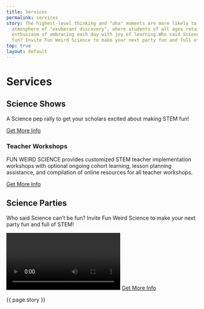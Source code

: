 ```yaml
---
title: Services
permalink: services
story: The highest-level thinking and "aha" moments are more likely to occur in an
  atmosphere of "exuberant discovery", where students of all ages retain that kindergarten
  enthusiasm of embracing each day with joy of learning.Who said Science can't be
  fun? Invite Fun Weird Science to make your next party fun and full of STEM!
top: true
layout: default
---
```


<div class = 'fulls shows'>
  <div class = 'flex-in overlay'>
    <h1>Services</h1>
  </div>
</div>
<div class = 'bright flex-in'>
  <div class = 'tripple'>
    <h2 id = 'science-shows'>Science Shows</h2>
    <p class = 'center'>A Science pep rally to get your scholars excited about making STEM fun!</p>
		<a class = 'submit' href = '{{site.baseurl}}/contact'>Get More Info</a>
  </div>
</div>
<div class = 'dull flex-in'>
  <div class = 'child tripple'>
      <h3 id = 'teacher-workshops'>Teacher Workshops</h3>
  <p class = 'flex-in'>FUN WEIRD SCIENCE provides customized STEM teacher implementation workshops with optional ongoing cohort learning, lesson planning assistance, and compilation of online resources for all teacher workshops.</p>
	<a class = 'submit' href = '{{site.baseurl}}/contact'>Get More Info</a>
  </div>
</div>
<div class = 'bright flex-in'>
  <div class = 'tripple'>
    <h2 id = 'science-parties'>Science Parties</h2>
    <p class = 'center'>Who said Science can’t be fun? Invite Fun Weird Science to make your next party fun and full of STEM!</p>
    	<video loop>
    		<source src = 'https://funweirdscience.com/assets/party.mp4' type = 'video/mp4' >
  		</video>
		<a class = 'submit' href = '{{site.baseurl}}/contact'>Get More Info</a>
  </div>
</div>
<div class = 'bright flex-in'>
  <p class = 'banner center'> <i class = 'icon icon-opens' aria-hidden = 'true'></i>{{ page.story }}<i class = 'icon icon-closes' aria-hidden = 'true'></i></p>
</div>
